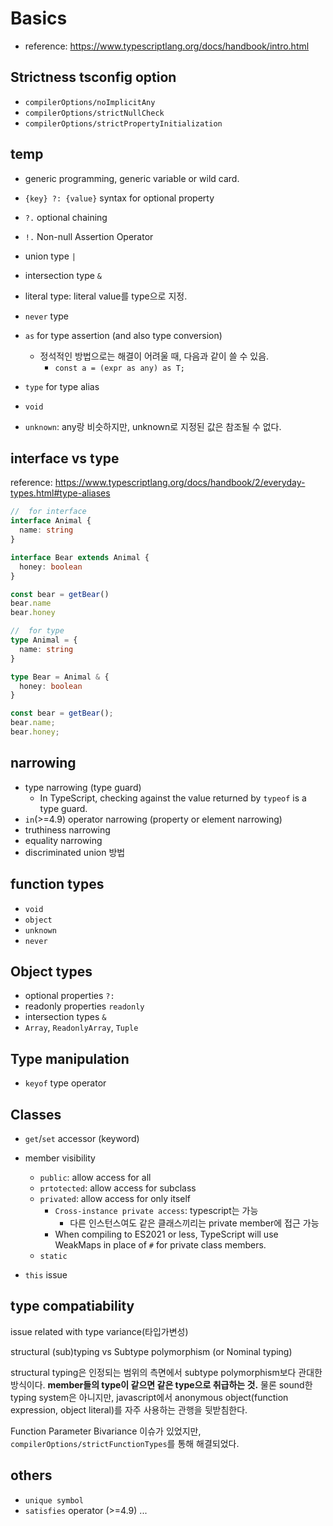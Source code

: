 #   Basics
*   reference: https://www.typescriptlang.org/docs/handbook/intro.html

##  Strictness tsconfig option
*   `compilerOptions/noImplicitAny`
*   `compilerOptions/strictNullCheck`
*   `compilerOptions/strictPropertyInitialization`

##  temp
*   generic programming, generic variable or wild card.
*   `{key} ?: {value}` syntax for optional property
*   `?.` optional chaining
*   `!.` Non-null Assertion Operator

*   union type `|`
*   intersection type `&`
*   literal type: literal value를 type으로 지정.
*   `never` type

*   `as` for type assertion (and also type conversion)
    *   정석적인 방법으로는 해결이 어려울 때, 다음과 같이 쓸 수 있음.
        *   `const a = (expr as any) as T;`
*   `type` for type alias
*   `void`
*   `unknown`: any랑 비슷하지만, unknown로 지정된 값은 참조될 수 없다.


##  interface vs type
reference: https://www.typescriptlang.org/docs/handbook/2/everyday-types.html#type-aliases
```ts
//  for interface
interface Animal {
  name: string
}

interface Bear extends Animal {
  honey: boolean
}

const bear = getBear() 
bear.name
bear.honey

//  for type
type Animal = {
  name: string
}

type Bear = Animal & { 
  honey: boolean 
}

const bear = getBear();
bear.name;
bear.honey;
```

##  narrowing
*   type narrowing (type guard)
    *   In TypeScript, checking against the value returned by `typeof` is a type guard.
*   `in`(>=4.9) operator narrowing (property or element narrowing)
*   truthiness narrowing
*   equality narrowing
*   discriminated union 방법


##  function types
*   `void`
*   `object`
*   `unknown`
*   `never`

##  Object types
*   optional properties `?:`
*   readonly properties `readonly`
*   intersection types `&`
*   `Array`, `ReadonlyArray`, `Tuple`


##  Type manipulation
*   `keyof` type operator

##  Classes
*   `get`/`set` accessor (keyword)
*   member visibility
    *   `public`: allow access for all
    *   `prtotected`: allow access for subclass
    *   `privated`: allow access for only itself
        *   `Cross-instance private access`: typescript는 가능
            *   다른 인스턴스여도 같은 클래스끼리는 private member에 접근 가능
        *   When compiling to ES2021 or less, TypeScript will use WeakMaps in place of `#` for private class members.
    *   `static`

*   `this` issue

##  type compatiability
issue related with type variance(타입가변성)

structural (sub)typing vs Subtype polymorphism (or Nominal typing)

structural typing은 인정되는 범위의 측면에서 subtype polymorphism보다 관대한 방식이다. **member들의 type이 같으면 같은 type으로 취급하는 것.** 물론 sound한 typing system은 아니지만, javascript에서 anonymous object(function expression, object literal)를 자주 사용하는 관행을 뒷받침한다.

Function Parameter Bivariance 이슈가 있었지만, `compilerOptions/strictFunctionTypes`를 통해 해결되었다.

##  others
*   `unique symbol`
*   `satisfies` operator (>=4.9)
...